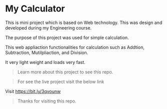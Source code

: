 # My Calculator

This is mini project which is based on Web technology. This was design and developed during my Engineering course. 

The purpose of this project was used for simple calculation.

This web appliaction functionalities for calculation such as Addtion, Subtraction, Mutilpliaction, and Division.

It very light weight and loads very fast.

> Learn more about this project to see this repo.

> For see the live project visit the below link

Visit https://bit.ly/3qvounw

> Thanks for visiting this repo.

